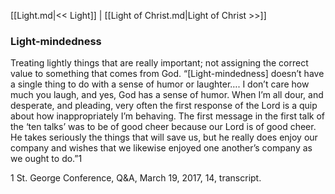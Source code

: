 [[Light.md|<< Light]]  |  [[Light of Christ.md|Light of Christ >>]]

### Light-mindedness
Treating lightly things that are really important; not assigning the correct value to something that comes from God. “[Light-mindedness] doesn’t have a single thing to do with a sense of humor or laughter…. I don’t care how much you laugh, and yes, God has a sense of humor. When I’m all dour, and desperate, and pleading, very often the first response of the Lord is a quip about how inappropriately I’m behaving. The first message in the first talk of the ‘ten talks’ was to be of good cheer because our Lord is of good cheer. He takes seriously the things that will save us, but he really does enjoy our company and wishes that we likewise enjoyed one another’s company as we ought to do.”1



1 St. George Conference, Q&A, March 19, 2017, 14, transcript.